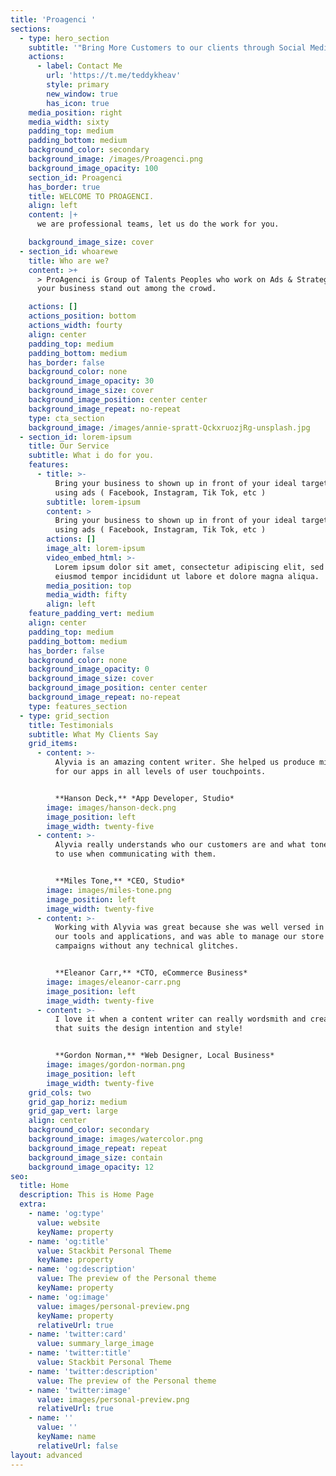 ```yaml
---
title: 'Proagenci '
sections:
  - type: hero_section
    subtitle: '"Bring More Customers to our clients through Social Media Advertising."'
    actions:
      - label: Contact Me
        url: 'https://t.me/teddykheav'
        style: primary
        new_window: true
        has_icon: true
    media_position: right
    media_width: sixty
    padding_top: medium
    padding_bottom: medium
    background_color: secondary
    background_image: /images/Proagenci.png
    background_image_opacity: 100
    section_id: Proagenci
    has_border: true
    title: WELCOME TO PROAGENCI.
    align: left
    content: |+
      we are professional teams, let us do the work for you.

    background_image_size: cover
  - section_id: whoarewe
    title: Who are we?
    content: >+
      > ProAgenci is Group of Talents Peoples who work on Ads & Strategy bring
      your business stand out among the crowd.

    actions: []
    actions_position: bottom
    actions_width: fourty
    align: center
    padding_top: medium
    padding_bottom: medium
    has_border: false
    background_color: none
    background_image_opacity: 30
    background_image_size: cover
    background_image_position: center center
    background_image_repeat: no-repeat
    type: cta_section
    background_image: /images/annie-spratt-QckxruozjRg-unsplash.jpg
  - section_id: lorem-ipsum
    title: Our Service
    subtitle: What i do for you.
    features:
      - title: >-
          Bring your business to shown up in front of your ideal target audience
          using ads ( Facebook, Instagram, Tik Tok, etc )
        subtitle: lorem-ipsum
        content: >
          Bring your business to shown up in front of your ideal target audience
          using ads ( Facebook, Instagram, Tik Tok, etc )
        actions: []
        image_alt: lorem-ipsum
        video_embed_html: >-
          Lorem ipsum dolor sit amet, consectetur adipiscing elit, sed do
          eiusmod tempor incididunt ut labore et dolore magna aliqua.
        media_position: top
        media_width: fifty
        align: left
    feature_padding_vert: medium
    align: center
    padding_top: medium
    padding_bottom: medium
    has_border: false
    background_color: none
    background_image_opacity: 0
    background_image_size: cover
    background_image_position: center center
    background_image_repeat: no-repeat
    type: features_section
  - type: grid_section
    title: Testimonials
    subtitle: What My Clients Say
    grid_items:
      - content: >-
          Alyvia is an amazing content writer. She helped us produce microcopy
          for our apps in all levels of user touchpoints.


          **Hanson Deck,** *App Developer, Studio*
        image: images/hanson-deck.png
        image_position: left
        image_width: twenty-five
      - content: >-
          Alyvia really understands who our customers are and what tone of voice
          to use when communicating with them.


          **Miles Tone,** *CEO, Studio*
        image: images/miles-tone.png
        image_position: left
        image_width: twenty-five
      - content: >-
          Working with Alyvia was great because she was well versed in all of
          our tools and applications, and was able to manage our store and
          campaigns without any technical glitches.


          **Eleanor Carr,** *CTO, eCommerce Business*
        image: images/eleanor-carr.png
        image_position: left
        image_width: twenty-five
      - content: >-
          I love it when a content writer can really wordsmith and create copy
          that suits the design intention and style!


          **Gordon Norman,** *Web Designer, Local Business*
        image: images/gordon-norman.png
        image_position: left
        image_width: twenty-five
    grid_cols: two
    grid_gap_horiz: medium
    grid_gap_vert: large
    align: center
    background_color: secondary
    background_image: images/watercolor.png
    background_image_repeat: repeat
    background_image_size: contain
    background_image_opacity: 12
seo:
  title: Home
  description: This is Home Page
  extra:
    - name: 'og:type'
      value: website
      keyName: property
    - name: 'og:title'
      value: Stackbit Personal Theme
      keyName: property
    - name: 'og:description'
      value: The preview of the Personal theme
      keyName: property
    - name: 'og:image'
      value: images/personal-preview.png
      keyName: property
      relativeUrl: true
    - name: 'twitter:card'
      value: summary_large_image
    - name: 'twitter:title'
      value: Stackbit Personal Theme
    - name: 'twitter:description'
      value: The preview of the Personal theme
    - name: 'twitter:image'
      value: images/personal-preview.png
      relativeUrl: true
    - name: ''
      value: ''
      keyName: name
      relativeUrl: false
layout: advanced
---
```

